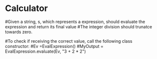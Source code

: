 # Calculator
#Given a string, s, which represents a expression, should evaluate the expression and return its final value 
#The integer division should trunatce towards zero.

#To check if receiving the correct value, call the following class constructor:
#Ev =EvalExpression()
#MyOutput = EvalExpression.evaluate(Ev, "3 + 2 * 2")
